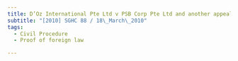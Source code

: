 ```yaml
---
title: D’Oz International Pte Ltd v PSB Corp Pte Ltd and another appeal 
subtitle: "[2010] SGHC 88 / 18\_March\_2010"
tags:
  - Civil Procedure
  - Proof of foreign law

---
```


